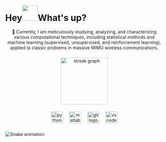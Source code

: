 <h1 align="left">Hey<img src="https://emojis.slackmojis.com/emojis/images/1577305505/7373/hand_wave.gif?1577305505" width="50"/>What's up?</h1>

<p align="center">📡 Currently, I am meticulously studying, analyzing, and characterizing various computational techniques, including statistical methods and machine learning (supervised, unsupervised, and reinforcement learning), applied to classic problems in massive MIMO wireless communications.</p>

###

<p align="left"></p>

###

<div align="center">
  <img src="https://streak-stats.demolab.com?user=pauloroge&locale=en&mode=daily&theme=chartreuse-dark&hide_border=true&border_radius=5&order=3" height="150" alt="streak graph"  />
</div>

###

<div align="center">
  <img src="https://cdn.jsdelivr.net/gh/devicons/devicon/icons/python/python-original.svg" height="38" alt="python logo"  />
  <img width="12" />
  <img src="https://cdn.jsdelivr.net/gh/devicons/devicon/icons/matlab/matlab-original.svg" height="38" alt="matlab logo"  />
  <img width="12" />
  <img src="https://cdn.jsdelivr.net/gh/devicons/devicon/icons/git/git-original.svg" height="38" alt="git logo"  />
  <img width="12" />
  <img src="https://cdn.jsdelivr.net/gh/devicons/devicon/icons/vscode/vscode-original.svg" height="38" alt="vscode logo"  />
</div>

###

<img src="https://raw.githubusercontent.com/pauloroge/pauloroge/output/snake.svg" alt="Snake animation" />

###
